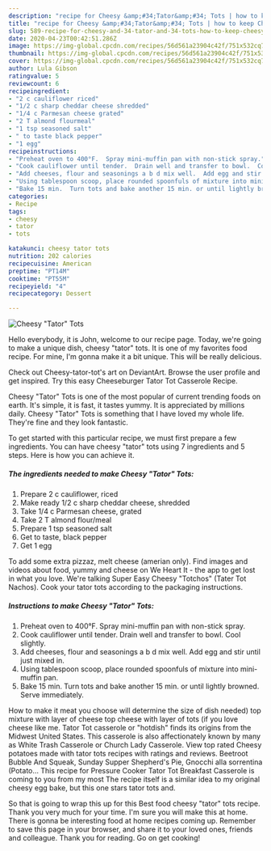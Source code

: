 ```yaml
---
description: "recipe for Cheesy &amp;#34;Tator&amp;#34; Tots | how to keep Cheesy &amp;#34;Tator&amp;#34; Tots"
title: "recipe for Cheesy &amp;#34;Tator&amp;#34; Tots | how to keep Cheesy &amp;#34;Tator&amp;#34; Tots"
slug: 589-recipe-for-cheesy-and-34-tator-and-34-tots-how-to-keep-cheesy-and-34-tator-and-34-tots
date: 2020-04-23T00:42:51.286Z
image: https://img-global.cpcdn.com/recipes/56d561a23904c42f/751x532cq70/cheesy-tator-tots-recipe-main-photo.jpg
thumbnail: https://img-global.cpcdn.com/recipes/56d561a23904c42f/751x532cq70/cheesy-tator-tots-recipe-main-photo.jpg
cover: https://img-global.cpcdn.com/recipes/56d561a23904c42f/751x532cq70/cheesy-tator-tots-recipe-main-photo.jpg
author: Lula Gibson
ratingvalue: 5
reviewcount: 6
recipeingredient:
- "2 c cauliflower riced"
- "1/2 c sharp cheddar cheese shredded"
- "1/4 c Parmesan cheese grated"
- "2 T almond flourmeal"
- "1 tsp seasoned salt"
- " to taste black pepper"
- "1 egg"
recipeinstructions:
- "Preheat oven to 400°F.  Spray mini-muffin pan with non-stick spray."
- "Cook cauliflower until tender.  Drain well and transfer to bowl.  Cool slightly."
- "Add cheeses, flour and seasonings a b d mix well.  Add egg and stir until just mixed in."
- "Using tablespoon scoop, place rounded spoonfuls of mixture into mini-muffin pan."
- "Bake 15 min.  Turn tots and bake another 15 min. or until lightly browned.  Serve immediately."
categories:
- Recipe
tags:
- cheesy
- tator
- tots

katakunci: cheesy tator tots 
nutrition: 202 calories
recipecuisine: American
preptime: "PT14M"
cooktime: "PT55M"
recipeyield: "4"
recipecategory: Dessert

---
```



![Cheesy &#34;Tator&#34; Tots](https://img-global.cpcdn.com/recipes/56d561a23904c42f/751x532cq70/cheesy-tator-tots-recipe-main-photo.jpg)

Hello everybody, it is John, welcome to our recipe page. Today, we're going to make a unique dish, cheesy &#34;tator&#34; tots. It is one of my favorites food recipe. For mine, I'm gonna make it a bit unique. This will be really delicious.

Check out Cheesy-tator-tot&#39;s art on DeviantArt. Browse the user profile and get inspired. Try this easy Cheeseburger Tator Tot Casserole Recipe.

Cheesy &#34;Tator&#34; Tots is one of the most popular of current trending foods on earth. It's simple, it is fast, it tastes yummy. It is appreciated by millions daily. Cheesy &#34;Tator&#34; Tots is something that I have loved my whole life. They're fine and they look fantastic.


To get started with this particular recipe, we must first prepare a few ingredients. You can have cheesy &#34;tator&#34; tots using 7 ingredients and 5 steps. Here is how you can achieve it.

<!--inarticleads1-->

##### The ingredients needed to make Cheesy &#34;Tator&#34; Tots:

1. Prepare 2 c cauliflower, riced
1. Make ready 1/2 c sharp cheddar cheese, shredded
1. Take 1/4 c Parmesan cheese, grated
1. Take 2 T almond flour/meal
1. Prepare 1 tsp seasoned salt
1. Get  to taste, black pepper
1. Get 1 egg


To add some extra pizzaz, melt cheese (amerian only). Find images and videos about food, yummy and cheese on We Heart It - the app to get lost in what you love. We&#39;re talking Super Easy Cheesy &#34;Totchos&#34; (Tater Tot Nachos). Cook your tator tots according to the packaging instructions. 

<!--inarticleads2-->

##### Instructions to make Cheesy &#34;Tator&#34; Tots:

1. Preheat oven to 400°F.  Spray mini-muffin pan with non-stick spray.
1. Cook cauliflower until tender.  Drain well and transfer to bowl.  Cool slightly.
1. Add cheeses, flour and seasonings a b d mix well.  Add egg and stir until just mixed in.
1. Using tablespoon scoop, place rounded spoonfuls of mixture into mini-muffin pan.
1. Bake 15 min.  Turn tots and bake another 15 min. or until lightly browned.  Serve immediately.


How to make it meat you choose will determine the size of dish needed) top mixture with layer of cheese top cheese with layer of tots (if you love cheese like me. Tator Tot casserole or &#34;hotdish&#34; finds its origins from the Midwest United States. This casserole is also affectionately known by many as White Trash Casserole or Church Lady Casserole. View top rated Cheesy potatoes made with tator tots recipes with ratings and reviews. Beetroot Bubble And Squeak, Sunday Supper Shepherd&#39;s Pie, Gnocchi alla sorrentina (Potato… This recipe for Pressure Cooker Tator Tot Breakfast Casserole is coming to you from my most The recipe itself is a similar idea to my original cheesy egg bake, but this one stars tator tots and. 

So that is going to wrap this up for this Best food cheesy &#34;tator&#34; tots recipe. Thank you very much for your time. I'm sure you will make this at home. There is gonna be interesting food at home recipes coming up. Remember to save this page in your browser, and share it to your loved ones, friends and colleague. Thank you for reading. Go on get cooking!
